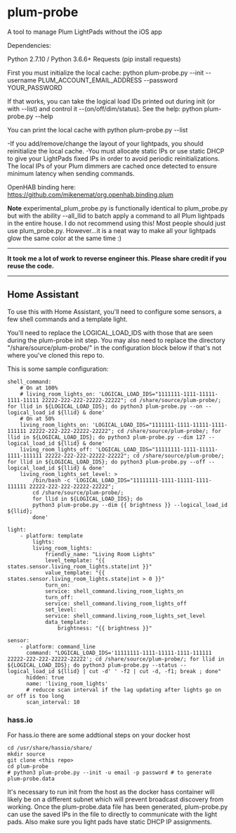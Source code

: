 # plum-probe
A tool to manage Plum LightPads without the iOS app

Dependencies:

Python 2.7.10 / Python 3.6.6+
Requests (pip install requests)

First you must initialize the local cache:
python plum-probe.py --init --username PLUM_ACCOUNT_EMAIL_ADDRESS --password YOUR_PASSWORD

If that works, you can take the logical load IDs printed out during init (or with --list) and control it --(on/off/dim/status). 
See the help: python plum-probe.py --help

You can print the local cache with python plum-probe.py --list

-If you add/remove/change the layout of your lightpads, you should reinitialize the local cache.
-You must allocate static IPs or use static DHCP to give your LightPads fixed IPs in order to avoid periodic reinitializations. The local IPs of your Plum dimmers are cached once detected to ensure minimum latency when sending commands.

OpenHAB binding here: https://github.com/mikenemat/org.openhab.binding.plum

**Note** experimental_plum_probe.py is functionally identical to plum_probe.py but with the ability --all_llid to batch apply a command to all Plum lightpads in the entire house. I do not recommend using this! Most people should just use plum_probe.py. However...it is a neat way to make all your lightpads glow the same color at the same time :)

--------------------------------------------------

**It took me a lot of work to reverse engineer this. Please share credit if you reuse the code.**

--------------------------------------------------

## Home Assistant

To use this with Home Assistant, you'll need to configure some sensors, a few shell commands and a template light.

You'll need to replace the LOGICAL_LOAD_IDS with those that are seen during the plum-probe init step.  You may also need to replace the directory "/share/source/plum-probe/" in the configuration block below if that's not where you've cloned this repo to.

This is some sample configuration:

    shell_command:
        # On at 100%
        # living_room_lights_on: 'LOGICAL_LOAD_IDS="1111111-1111-11111-1111-11111 22222-222-222-22222-22222"; cd /share/source/plum-probe/; for llid in ${LOGICAL_LOAD_IDS}; do python3 plum-probe.py --on --logical_load_id ${llid} & done'
        # On at 50%
        living_room_lights_on: 'LOGICAL_LOAD_IDS="1111111-1111-11111-1111-111111 22222-222-222-22222-22222"; cd /share/source/plum-probe/; for llid in ${LOGICAL_LOAD_IDS}; do python3 plum-probe.py --dim 127 --logical_load_id ${llid} & done'
        living_room_lights_off: 'LOGICAL_LOAD_IDS="11111111-1111-11111-1111-111111 22222-222-222-22222-22222"; cd /share/source/plum-probe/; for llid in ${LOGICAL_LOAD_IDS}; do python3 plum-probe.py --off --logical_load_id ${llid} & done'
        living_room_lights_set_level: >
            /bin/bash -c 'LOGICAL_LOAD_IDS="11111111-1111-11111-1111-111111 22222-222-222-22222-22222"; 
            cd /share/source/plum-probe/; 
            for llid in ${LOGICAL_LOAD_IDS}; do 
            python3 plum-probe.py --dim {{ brightness }} --logical_load_id ${llid}; 
            done'

    light:
        - platform: template
            lights:
            living_room_lights:
                friendly_name: "Living Room Lights"
                level_template: "{{ states.sensor.living_room_lights.state|int }}"
                value_template: "{{ states.sensor.living_room_lights.state|int > 0 }}"
                turn_on:
                service: shell_command.living_room_lights_on
                turn_off:
                service: shell_command.living_room_lights_off
                set_level:
                service: shell_command.living_room_lights_set_level
                data_template:
                    brightness: "{{ brightness }}"

    sensor:
        - platform: command_line
          command: "LOGICAL_LOAD_IDS='11111111-1111-11111-1111-111111 22222-222-222-22222-22222'; cd /share/source/plum-probe/; for llid in ${LOGICAL_LOAD_IDS}; do python3 plum-probe.py --status --logical_load_id ${llid} | cut -d' ' -f2 | cut -d, -f1; break ; done"
          hidden: true
          name: 'living_room_lights'
          # reducce scan interval if the lag updating after lights go on or off is too long
          scan_interval: 10

### hass.io

For hass.io there are some addtional steps on your docker host

    cd /usr/share/hassio/share/
    mkdir source
    git clone <this repo>
    cd plum-probe
    # python3 plum-probe.py --init -u email -p password # to generate plum-probe.data

It's necessary to run init from the host as the docker hass container will likely be on a different subnet which will prevent broadcast discovery from working.   Once the plum-probe.data file has been generated, plum-probe.py can use the saved IPs in the file to directly to communicate with the light pads.   Also make sure you light pads have static DHCP IP assignments.
